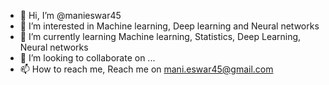 - 👋 Hi, I’m @manieswar45
- 👀 I’m interested in Machine learning, Deep learning and Neural networks
- 🌱 I’m currently learning Machine learning, Statistics, Deep Learning, Neural networks
- 💞️ I’m looking to collaborate on ...
- 📫 How to reach me, Reach me on mani.eswar45@gmail.com

<!---
manieswar45/manieswar45 is a ✨ special ✨ repository because its `README.md` (this file) appears on your GitHub profile.
You can click the Preview link to take a look at your changes.
--->
